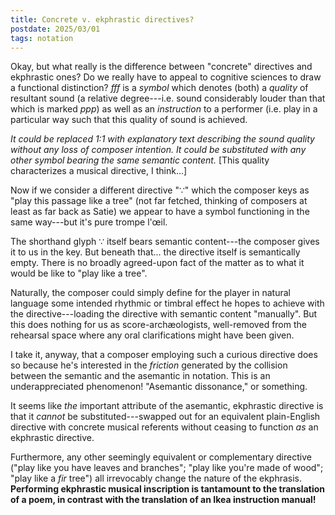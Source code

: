 ```yaml
---
title: Concrete v. ekphrastic directives?
postdate: 2025/03/01
tags: notation
---
```


Okay, but what really is the difference between "concrete" directives and ekphrastic ones? Do we really have to appeal to cognitive sciences to draw a functional distinction? *fff* is a _symbol_ which denotes (both) a *quality* of resultant sound (a relative degree---i.e. sound considerably louder than that which is marked *ppp*) as well as an *instruction* to a performer (i.e. play in a particular way such that this quality of sound is achieved.

*It could be replaced 1:1 with explanatory text describing the sound quality without any loss of composer intention. It could be substituted with any other symbol bearing the same semantic content.* [This quality characterizes a musical directive, I think...]

Now if we consider a different directive "∵" which the composer keys as "play this passage like a tree" (not far fetched, thinking of composers at least as far back as Satie) we appear to have a symbol functioning in the same way---but it's pure trompe l'œil.

The shorthand glyph ∵ itself bears semantic content---the composer gives it to us in the key. But beneath that... the directive itself is semantically empty. There is no broadly agreed-upon fact of the matter as to what it would be like to "play like a tree".

Naturally, the composer could simply define for the player in natural language some intended rhythmic or timbral effect he hopes to achieve with the directive---loading the directive with semantic content "manually". But this does nothing for us as score-archæologists, well-removed from the rehearsal space where any oral clarifications might have been given.

I take it, anyway, that a composer employing such a curious directive does so because he's interested in the *friction* generated by the collision between the semantic and the asemantic in notation. This is an underappreciated phenomenon! "Asemantic dissonance," or something.

It seems like *the* important attribute of the asemantic, ekphrastic directive is that it *cannot* be substituted---swapped out for an equivalent plain-English directive with concrete musical referents without ceasing to function *as* an ekphrastic directive.

Furthermore, any other seemingly equivalent or complementary directive ("play like you have leaves and branches"; "play like you're made of wood"; "play like a *fir* tree") all irrevocably change the nature of the ekphrasis. __Performing ekphrastic musical inscription is tantamount to the translation of a poem, in contrast with the translation of an Ikea instruction manual!__
